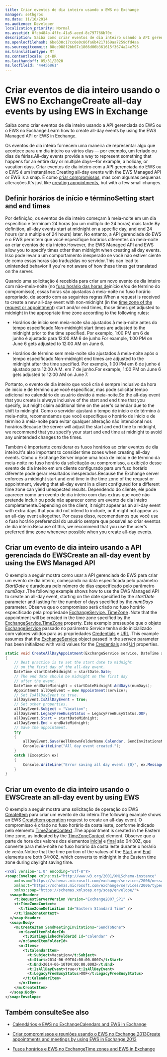 ```yaml
---
title: Criar eventos de dia inteiro usando o EWS no Exchange
manager: sethgros
ms.date: 11/16/2014
ms.audience: Developer
localization_priority: Normal
ms.assetid: 0fcb484b-4ffc-41a5-aeed-8c797766b70c
description: Saiba como criar eventos de dia inteiro usando a API gerenciada do EWS ou o EWS no Exchange.
ms.openlocfilehash: 6be638c17cc0e0c86fa6b4217169aa7259dfd4aa
ms.sourcegitcommit: 88ec988f2bb67c1866d06b361615f3674a24e795
ms.translationtype: MT
ms.contentlocale: pt-BR
ms.lasthandoff: 05/31/2020
ms.locfileid: "44456861"
---
```

# <a name="create-all-day-events-by-using-ews-in-exchange"></a><span data-ttu-id="7b75d-103">Criar eventos de dia inteiro usando o EWS no Exchange</span><span class="sxs-lookup"><span data-stu-id="7b75d-103">Create all-day events by using EWS in Exchange</span></span>

<span data-ttu-id="7b75d-104">Saiba como criar eventos de dia inteiro usando a API gerenciada do EWS ou o EWS no Exchange.</span><span class="sxs-lookup"><span data-stu-id="7b75d-104">Learn how to create all-day events by using the EWS Managed API or EWS in Exchange.</span></span>
  
<span data-ttu-id="7b75d-105">Os eventos de dia inteiro fornecem uma maneira de representar algo que acontece para um dia inteiro ou vários dias — por exemplo, um feriado ou dias de férias.</span><span class="sxs-lookup"><span data-stu-id="7b75d-105">All-day events provide a way to represent something that happens for an entire day or multiple days—for example, a holiday, or vacation days.</span></span> <span data-ttu-id="7b75d-106">Criar eventos de dia inteiro com a API gerenciada do EWS ou o EWS é um instantâneo.</span><span class="sxs-lookup"><span data-stu-id="7b75d-106">Creating all-day events with the EWS Managed API or EWS is a snap.</span></span> <span data-ttu-id="7b75d-107">É como [criar compromissos](how-to-create-appointments-and-meetings-by-using-ews-in-exchange-2013.md), mas com algumas pequenas alterações.</span><span class="sxs-lookup"><span data-stu-id="7b75d-107">It's just like [creating appointments](how-to-create-appointments-and-meetings-by-using-ews-in-exchange-2013.md), but with a few small changes.</span></span>
  
## <a name="setting-start-and-end-times"></a><span data-ttu-id="7b75d-108">Definir horários de início e término</span><span class="sxs-lookup"><span data-stu-id="7b75d-108">Setting start and end times</span></span>

<span data-ttu-id="7b75d-109">Por definição, os eventos de dia inteiro começam à meia-noite em um dia específico e terminam 24 horas (ou um múltiplo de 24 horas) mais tarde.</span><span class="sxs-lookup"><span data-stu-id="7b75d-109">By definition, all-day events start at midnight on a specific day, and end 24 hours (or a multiple of 24 hours) later.</span></span> <span data-ttu-id="7b75d-110">No entanto, a API gerenciada do EWS e o EWS permitem que você especifique horários diferentes da meia-noite ao criar eventos de dia inteiro.</span><span class="sxs-lookup"><span data-stu-id="7b75d-110">However, the EWS Managed API and EWS allow you to specify times other than midnight when creating all day events.</span></span> <span data-ttu-id="7b75d-111">Isso pode levar a um comportamento inesperado se você não estiver ciente de como essas horas são traduzidas no servidor.</span><span class="sxs-lookup"><span data-stu-id="7b75d-111">This can lead to unintended behavior if you're not aware of how these times get translated on the server.</span></span>
  
<span data-ttu-id="7b75d-112">Quando uma solicitação é recebida para criar um novo evento de dia inteiro com não-meia-noite (no [fuso horário das horas de](time-zones-and-ews-in-exchange.md)início e/ou de término do compromisso), essas horas são ajustadas à meia-noite no fuso horário apropriado, de acordo com as seguintes regras:</span><span class="sxs-lookup"><span data-stu-id="7b75d-112">When a request is received to create a new all-day event with non-midnight (in the [time zone of the request or appointment](time-zones-and-ews-in-exchange.md)) start and/or end times, those times get adjusted to midnight in the appropriate time zone according to the following rules:</span></span>
  
- <span data-ttu-id="7b75d-113">Horários de início sem meia-noite são ajustados à meia-noite antes do tempo especificado.</span><span class="sxs-lookup"><span data-stu-id="7b75d-113">Non-midnight start times are adjusted to the midnight prior to the time specified.</span></span> <span data-ttu-id="7b75d-114">Por exemplo, 1:00 PM em 6 de junho é ajustado para 12:00 AM 6 de junho.</span><span class="sxs-lookup"><span data-stu-id="7b75d-114">For example, 1:00 PM on June 6 gets adjusted to 12:00 AM on June 6.</span></span>
    
- <span data-ttu-id="7b75d-115">Horários de término sem meia-noite são ajustados à meia-noite após o tempo especificado.</span><span class="sxs-lookup"><span data-stu-id="7b75d-115">Non-midnight end times are adjusted to the midnight after the time specified.</span></span> <span data-ttu-id="7b75d-116">Por exemplo, 1:00 PM em 6 de junho é ajustado para 12:00 A.M. em 7 de junho.</span><span class="sxs-lookup"><span data-stu-id="7b75d-116">For example, 1:00 PM on June 6 gets adjusted to 12:00 AM on June 7.</span></span>
    
<span data-ttu-id="7b75d-117">Portanto, o evento de dia inteiro que você cria é sempre inclusivo da hora de início e de término que você especificar, mas pode solicitar tempo adicional no calendário do usuário devido à meia-noite.</span><span class="sxs-lookup"><span data-stu-id="7b75d-117">So the all-day event that you create is always inclusive of the start and end time that you specify, but might claim additional time on the user's calendar due to the shift to midnight.</span></span> <span data-ttu-id="7b75d-118">Como o servidor ajustará o tempo de início e de término à meia-noite, recomendamos que você especifique o horário de início e de término à meia-noite para evitar qualquer alteração não intencional nos horários.</span><span class="sxs-lookup"><span data-stu-id="7b75d-118">Because the server will adjust the start and end time to midnight, we recommend that you specify your start and end time at midnight to avoid any unintended changes to the times.</span></span>
  
<span data-ttu-id="7b75d-119">Também é importante considerar os fusos horários ao criar eventos de dia inteiro.</span><span class="sxs-lookup"><span data-stu-id="7b75d-119">It's also important to consider time zones when creating all-day events.</span></span> <span data-ttu-id="7b75d-120">Como o Exchange Server impõe uma hora de início e de término da meia-noite no fuso horário da solicitação ou compromisso, a exibição desse evento de dia inteiro em um cliente configurado para um fuso horário diferente pode gerar resultados inesperados.</span><span class="sxs-lookup"><span data-stu-id="7b75d-120">Because the Exchange server enforces a midnight start and end time in the time zone of the request or appointment, viewing that all-day event in a client configured for a different time zone can yield unexpected results.</span></span> <span data-ttu-id="7b75d-121">Dependendo do cliente, ele pode aparecer como um evento de dia inteiro com dias extras que você não pretende incluir ou pode não aparecer como um evento de dia inteiro completamente.</span><span class="sxs-lookup"><span data-stu-id="7b75d-121">Depending on the client, it might appear as an all-day event with extra days that you did not intend to include, or it might not appear as an all-day event altogether.</span></span> <span data-ttu-id="7b75d-122">Por causa disso, recomendamos que você use o fuso horário preferencial do usuário sempre que possível ao criar eventos de dia inteiro.</span><span class="sxs-lookup"><span data-stu-id="7b75d-122">Because of this, we recommend that you use the user's preferred time zone whenever possible when you create all-day events.</span></span>
  
## <a name="create-an-all-day-event-by-using-the-ews-managed-api"></a><span data-ttu-id="7b75d-123">Criar um evento de dia inteiro usando a API gerenciada do EWS</span><span class="sxs-lookup"><span data-stu-id="7b75d-123">Create an all-day event by using the EWS Managed API</span></span>

<span data-ttu-id="7b75d-124">O exemplo a seguir mostra como usar a API gerenciada do EWS para criar um evento de dia inteiro, começando na data especificada pelo parâmetro _StartDate_ e duradoura pelo número de dias especificado pelo parâmetro _numDays_ .</span><span class="sxs-lookup"><span data-stu-id="7b75d-124">The following example shows how to use the EWS Managed API to create an all-day event, starting on the date specified by the  _startDate_ parameter and lasting for the number of days specified by the  _numDays_ parameter.</span></span> <span data-ttu-id="7b75d-125">Observe que o compromisso será criado no fuso horário especificado pela propriedade [ExchangeService. TimeZone](https://msdn.microsoft.com/library/microsoft.exchange.webservices.data.exchangeservice.timezone%28v=exchg.80%29.aspx) .</span><span class="sxs-lookup"><span data-stu-id="7b75d-125">Note that the appointment will be created in the time zone specified by the [ExchangeService.TimeZone](https://msdn.microsoft.com/library/microsoft.exchange.webservices.data.exchangeservice.timezone%28v=exchg.80%29.aspx) property.</span></span> <span data-ttu-id="7b75d-126">Este exemplo pressupõe que o objeto [ExchangeService](https://msdn.microsoft.com/library/microsoft.exchange.webservices.data.exchangeservice%28v=exchg.80%29.aspx) passado no parâmetro _Service_ tenha sido inicializado com valores válidos para as propriedades [Credentials](https://msdn.microsoft.com/library/microsoft.exchange.webservices.data.exchangeservicebase.credentials%28v=exchg.80%29.aspx) e [URL](https://msdn.microsoft.com/library/microsoft.exchange.webservices.data.exchangeservice.url%28v=exchg.80%29.aspx) .</span><span class="sxs-lookup"><span data-stu-id="7b75d-126">This example assumes that the [ExchangeService](https://msdn.microsoft.com/library/microsoft.exchange.webservices.data.exchangeservice%28v=exchg.80%29.aspx) object passed in the  _service_ parameter has been initialized with valid values for the [Credentials](https://msdn.microsoft.com/library/microsoft.exchange.webservices.data.exchangeservicebase.credentials%28v=exchg.80%29.aspx) and [Url](https://msdn.microsoft.com/library/microsoft.exchange.webservices.data.exchangeservice.url%28v=exchg.80%29.aspx) properties.</span></span> 
  
```cs
static void CreateAllDayAppointment(ExchangeService service, DateTime startDate, int numDays)
{
    // Best practice is to set the start date to midnight
    // on the first day of the all-day event.
    DateTime startDateMidnight = startDate.Date;
    // The end date should be midnight on the first day
    // after the event.
    DateTime endDateMidnight = startDateMidnight.AddDays(numDays);
    Appointment allDayEvent = new Appointment(service);
    // Set IsAllDayEvent to true.
    allDayEvent.IsAllDayEvent = true;
    // Set other properties.
    allDayEvent.Subject = "Vacation";
    allDayEvent.LegacyFreeBusyStatus = LegacyFreeBusyStatus.OOF;
    allDayEvent.Start = startDateMidnight;
    allDayEvent.End = endDateMidnight;
    // Save the appointment.
    try
    {
        allDayEvent.Save(WellKnownFolderName.Calendar, SendInvitationsMode.SendToNone);
        Console.WriteLine("All day event created.");
    }
    catch (Exception ex)
    {
        Console.WriteLine("Error saving all day event: {0}", ex.Message);
    }
}
```

## <a name="create-an-all-day-event-by-using-ews"></a><span data-ttu-id="7b75d-127">Criar um evento de dia inteiro usando o EWS</span><span class="sxs-lookup"><span data-stu-id="7b75d-127">Create an all-day event by using EWS</span></span>

<span data-ttu-id="7b75d-128">O exemplo a seguir mostra uma solicitação de operação do EWS [CreateItem](https://msdn.microsoft.com/library/78a52120-f1d0-4ed7-8748-436e554f75b6%28Office.15%29.aspx) para criar um evento de dia inteiro.</span><span class="sxs-lookup"><span data-stu-id="7b75d-128">The following example shows an EWS [CreateItem operation](https://msdn.microsoft.com/library/78a52120-f1d0-4ed7-8748-436e554f75b6%28Office.15%29.aspx) request to create an all-day event.</span></span> <span data-ttu-id="7b75d-129">O compromisso é criado no fuso horário da costa leste, conforme indicado pelo elemento [TimeZoneContext](https://msdn.microsoft.com/library/573c462b-aa1d-4ba0-8852-e3f48b26873b%28Office.15%29.aspx) .</span><span class="sxs-lookup"><span data-stu-id="7b75d-129">The appointment is created in the Eastern time zone, as indicated by the [TimeZoneContext](https://msdn.microsoft.com/library/573c462b-aa1d-4ba0-8852-e3f48b26873b%28Office.15%29.aspx) element.</span></span> <span data-ttu-id="7b75d-130">Observe que a parte de hora dos valores dos elementos [inicial](https://msdn.microsoft.com/library/7cfe9979-c893-4f9b-b3a1-8f9e17515a4b%28Office.15%29.aspx) e [final](https://msdn.microsoft.com/library/72329821-32ff-495d-b6e5-fdc011003c2e%28Office.15%29.aspx) são 04:00Z, que converte para meia-noite no fuso horário da costa leste durante o horário de verão.</span><span class="sxs-lookup"><span data-stu-id="7b75d-130">Notice that the time portion of the values of the [Start](https://msdn.microsoft.com/library/7cfe9979-c893-4f9b-b3a1-8f9e17515a4b%28Office.15%29.aspx) and [End](https://msdn.microsoft.com/library/72329821-32ff-495d-b6e5-fdc011003c2e%28Office.15%29.aspx) elements are both 04:00Z, which converts to midnight in the Eastern time zone during daylight saving time.</span></span> 
  
```XML
<?xml version="1.0" encoding="utf-8"?>
<soap:Envelope xmlns:xsi="http://www.w3.org/2001/XMLSchema-instance" 
    xmlns:m="https://schemas.microsoft.com/exchange/services/2006/messages" 
    xmlns:t="https://schemas.microsoft.com/exchange/services/2006/types" 
    xmlns:soap="https://schemas.xmlsoap.org/soap/envelope/">
  <soap:Header>
    <t:RequestServerVersion Version="Exchange2007_SP1" />
    <t:TimeZoneContext>
      <t:TimeZoneDefinition Id="Eastern Standard Time" />
    </t:TimeZoneContext>
  </soap:Header>
  <soap:Body>
    <m:CreateItem SendMeetingInvitations="SendToNone">
      <m:SavedItemFolderId>
        <t:DistinguishedFolderId Id="calendar" />
      </m:SavedItemFolderId>
      <m:Items>
        <t:CalendarItem>
          <t:Subject>Vacation</t:Subject>
          <t:Start>2014-06-09T04:00:00.000Z</t:Start>
          <t:End>2014-06-10T04:00:00.000Z</t:End>
          <t:IsAllDayEvent>true</t:IsAllDayEvent>
          <t:LegacyFreeBusyStatus>OOF</t:LegacyFreeBusyStatus>
        </t:CalendarItem>
      </m:Items>
    </m:CreateItem>
  </soap:Body>
</soap:Envelope>
```

## <a name="see-also"></a><span data-ttu-id="7b75d-131">Também consulte</span><span class="sxs-lookup"><span data-stu-id="7b75d-131">See also</span></span>


- [<span data-ttu-id="7b75d-132">Calendários e EWS no Exchange</span><span class="sxs-lookup"><span data-stu-id="7b75d-132">Calendars and EWS in Exchange</span></span>](calendars-and-ews-in-exchange.md)
    
- [<span data-ttu-id="7b75d-133">Criar compromissos e reuniões usando o EWS no Exchange 2013</span><span class="sxs-lookup"><span data-stu-id="7b75d-133">Create appointments and meetings by using EWS in Exchange 2013</span></span>](how-to-create-appointments-and-meetings-by-using-ews-in-exchange-2013.md)
    
- [<span data-ttu-id="7b75d-134">Fusos horários e EWS no Exchange</span><span class="sxs-lookup"><span data-stu-id="7b75d-134">Time zones and EWS in Exchange</span></span>](time-zones-and-ews-in-exchange.md)
    

